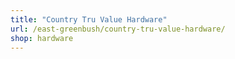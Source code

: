 ```yaml
---
title: "Country Tru Value Hardware"
url: /east-greenbush/country-tru-value-hardware/
shop: hardware
---
```

